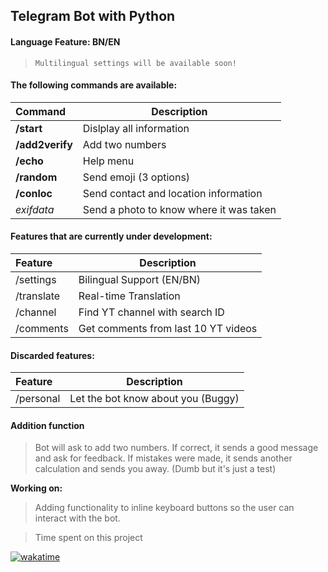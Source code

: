## Telegram Bot with Python

#### Language Feature: BN/EN
> `Multilingual settings will be available soon!`

#### The following commands are available:
| Command | Description |
|:-------|-----------|
| **/start** | Dislplay all information |
| **/add2verify** | Add two numbers |
| **/echo** | Help menu |
| **/random** | Send emoji (3 options) |
| **/conloc** | Send contact and location information |
| _exifdata_ | Send a photo to know where it was taken |


#### Features that are currently under development:
| Feature | Description |
|:-------|-----------|
| /settings | Bilingual Support (EN/BN) |
| /translate | Real-time Translation |
| /channel | Find YT channel with search ID |
| /comments | Get comments from last 10 YT videos |

#### Discarded features:
| Feature | Description |
|:-------|-----------|
| /personal | Let the bot know about you (Buggy) |

#### Addition function
> Bot will ask to add two numbers. If correct, it sends a good message and ask for feedback. If mistakes were made, it sends another calculation and sends you away. (Dumb but it's just a test)

**Working on:**
> Adding functionality to inline keyboard buttons so the user can interact with the bot.   

> Time spent on this project

[![wakatime](https://wakatime.com/badge/user/0602677e-e1f1-4ba7-90c1-770c3a600207/project/359e1b74-6519-493d-8045-68ff46564e48.svg)](https://wakatime.com/badge/user/0602677e-e1f1-4ba7-90c1-770c3a600207/project/359e1b74-6519-493d-8045-68ff46564e48)